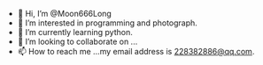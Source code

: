 - 👋 Hi, I’m @Moon666Long
- 👀 I’m interested in programming and photograph. 
- 🌱 I’m currently learning python.
- 💞️ I’m looking to collaborate on ...
- 📫 How to reach me ...my email address is 228382886@qq.com.


<!---
Moon666Long/Moon666Long is a ✨ special ✨ repository because its `README.md` (this file) appears on your GitHub profile.
You can click the Preview link to take a look at your changes.
--->
